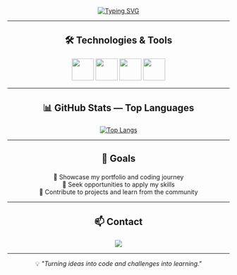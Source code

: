 <!-- Animated typing effect -->
<p align="center">
  <a href="https://git.io/typing-svg">
    <img src="https://readme-typing-svg.herokuapp.com?font=Fira+Code&size=28&duration=3000&pause=1000&color=00F7FF&center=true&vCenter=true&width=800&lines=Hi+there%2C+I'm+Davi+Morais!;Turning+ideas+into+code;Always+learning+and+improving" alt="Typing SVG" />
  </a>
</p>

---

## <p align="center">🛠️ Technologies & Tools</p>

<p align="center">
  <img src="https://cdn.jsdelivr.net/gh/devicons/devicon/icons/python/python-original.svg" width="50" height="50"/>
  <img src="https://cdn.jsdelivr.net/gh/devicons/devicon/icons/mysql/mysql-original.svg" width="50" height="50"/>
  <img src="https://cdn.jsdelivr.net/gh/devicons/devicon/icons/html5/html5-original.svg" width="50" height="50"/>
  <img src="https://cdn.jsdelivr.net/gh/devicons/devicon/icons/css3/css3-original.svg" width="50" height="50"/>
</p>

---

## <p align="center">📊 GitHub Stats — Top Languages</p>

<p align="center">
  <!-- Substitua SEU_USERNAME pelo seu @ do GitHub -->
  <a href="https://github.com/anuraghazra/github-readme-stats">
    <img
      src="https://github-readme-stats.vercel.app/api/top-langs/?username=davi-morais2008&layout=compact&langs_count=8&hide_border=true&theme=tokyonight"
      alt="Top Langs"
    />
  </a>
</p>

---

## <p align="center">🎯 Goals</p>

<p align="center">
📌 Showcase my portfolio and coding journey<br>
🚀 Seek opportunities to apply my skills<br>
🤝 Contribute to projects and learn from the community
</p>

---

## <p align="center">📫 Contact</p>

<p align="center">
  <a href="mailto:daviamorais1@gmail.com">
    <img src="https://img.shields.io/badge/Email-daviamorais1%40gmail.com-red?style=for-the-badge&logo=gmail&logoColor=white" />
  </a>
</p>

---

<p align="center">
💡 <i>"Turning ideas into code and challenges into learning."</i>
</p>
